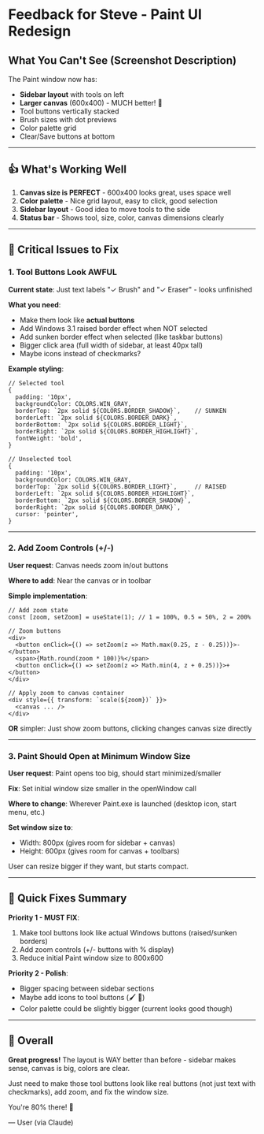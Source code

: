 # Feedback for Steve - Paint UI Redesign

## What You Can't See (Screenshot Description)

The Paint window now has:
- **Sidebar layout** with tools on left
- **Larger canvas** (600x400) - MUCH better! 🎉
- Tool buttons vertically stacked
- Brush sizes with dot previews
- Color palette grid
- Clear/Save buttons at bottom

---

## 👍 What's Working Well

1. **Canvas size is PERFECT** - 600x400 looks great, uses space well
2. **Color palette** - Nice grid layout, easy to click, good selection
3. **Sidebar layout** - Good idea to move tools to the side
4. **Status bar** - Shows tool, size, color, canvas dimensions clearly

---

## 🔴 Critical Issues to Fix

### 1. Tool Buttons Look AWFUL

**Current state**: Just text labels "✓ Brush" and "✓ Eraser" - looks unfinished

**What you need**:
- Make them look like **actual buttons**
- Add Windows 3.1 raised border effect when NOT selected
- Add sunken border effect when selected (like taskbar buttons)
- Bigger click area (full width of sidebar, at least 40px tall)
- Maybe icons instead of checkmarks?

**Example styling**:
```tsx
// Selected tool
{
  padding: '10px',
  backgroundColor: COLORS.WIN_GRAY,
  borderTop: `2px solid ${COLORS.BORDER_SHADOW}`,    // SUNKEN
  borderLeft: `2px solid ${COLORS.BORDER_DARK}`,
  borderBottom: `2px solid ${COLORS.BORDER_LIGHT}`,
  borderRight: `2px solid ${COLORS.BORDER_HIGHLIGHT}`,
  fontWeight: 'bold',
}

// Unselected tool
{
  padding: '10px',
  backgroundColor: COLORS.WIN_GRAY,
  borderTop: `2px solid ${COLORS.BORDER_LIGHT}`,     // RAISED
  borderLeft: `2px solid ${COLORS.BORDER_HIGHLIGHT}`,
  borderBottom: `2px solid ${COLORS.BORDER_SHADOW}`,
  borderRight: `2px solid ${COLORS.BORDER_DARK}`,
  cursor: 'pointer',
}
```

---

### 2. Add Zoom Controls (+/-)

**User request**: Canvas needs zoom in/out buttons

**Where to add**: Near the canvas or in toolbar

**Simple implementation**:
```tsx
// Add zoom state
const [zoom, setZoom] = useState(1); // 1 = 100%, 0.5 = 50%, 2 = 200%

// Zoom buttons
<div>
  <button onClick={() => setZoom(z => Math.max(0.25, z - 0.25))}>-</button>
  <span>{Math.round(zoom * 100)}%</span>
  <button onClick={() => setZoom(z => Math.min(4, z + 0.25))}>+</button>
</div>

// Apply zoom to canvas container
<div style={{ transform: `scale(${zoom})` }}>
  <canvas ... />
</div>
```

**OR** simpler: Just show zoom buttons, clicking changes canvas size directly

---

### 3. Paint Should Open at Minimum Window Size

**User request**: Paint opens too big, should start minimized/smaller

**Fix**: Set initial window size smaller in the openWindow call

**Where to change**: Wherever Paint.exe is launched (desktop icon, start menu, etc.)

**Set window size to**:
- Width: 800px (gives room for sidebar + canvas)
- Height: 600px (gives room for canvas + toolbars)

User can resize bigger if they want, but starts compact.

---

## 📝 Quick Fixes Summary

**Priority 1 - MUST FIX**:
1. Make tool buttons look like actual Windows buttons (raised/sunken borders)
2. Add zoom controls (+/- buttons with % display)
3. Reduce initial Paint window size to 800x600

**Priority 2 - Polish**:
- Bigger spacing between sidebar sections
- Maybe add icons to tool buttons (🖌️ 🧹)
- Color palette could be slightly bigger (current looks good though)

---

## 💬 Overall

**Great progress!** The layout is WAY better than before - sidebar makes sense, canvas is big, colors are clear.

Just need to make those tool buttons look like real buttons (not just text with checkmarks), add zoom, and fix the window size.

You're 80% there! 🚀

— User (via Claude)
